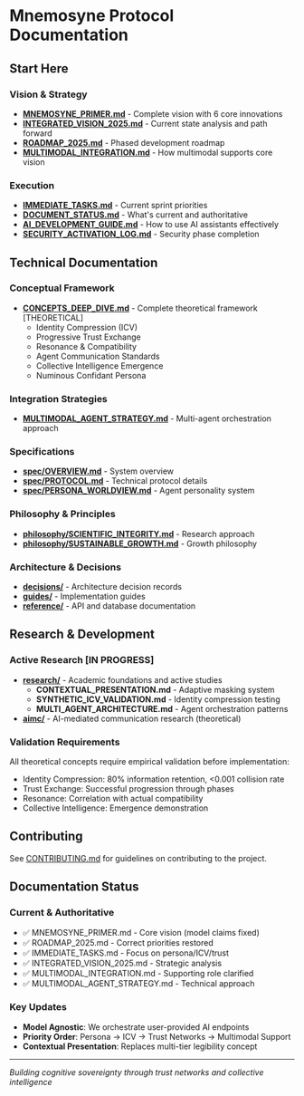 # Mnemosyne Protocol Documentation

## Start Here

### Vision & Strategy
- **[MNEMOSYNE_PRIMER.md](MNEMOSYNE_PRIMER.md)** - Complete vision with 6 core innovations
- **[INTEGRATED_VISION_2025.md](INTEGRATED_VISION_2025.md)** - Current state analysis and path forward
- **[ROADMAP_2025.md](ROADMAP_2025.md)** - Phased development roadmap
- **[MULTIMODAL_INTEGRATION.md](MULTIMODAL_INTEGRATION.md)** - How multimodal supports core vision

### Execution
- **[IMMEDIATE_TASKS.md](IMMEDIATE_TASKS.md)** - Current sprint priorities
- **[DOCUMENT_STATUS.md](DOCUMENT_STATUS.md)** - What's current and authoritative
- **[AI_DEVELOPMENT_GUIDE.md](AI_DEVELOPMENT_GUIDE.md)** - How to use AI assistants effectively
- **[SECURITY_ACTIVATION_LOG.md](SECURITY_ACTIVATION_LOG.md)** - Security phase completion

## Technical Documentation

### Conceptual Framework
- **[CONCEPTS_DEEP_DIVE.md](CONCEPTS_DEEP_DIVE.md)** - Complete theoretical framework [THEORETICAL]
  - Identity Compression (ICV)
  - Progressive Trust Exchange
  - Resonance & Compatibility
  - Agent Communication Standards
  - Collective Intelligence Emergence
  - Numinous Confidant Persona

### Integration Strategies
- **[MULTIMODAL_AGENT_STRATEGY.md](MULTIMODAL_AGENT_STRATEGY.md)** - Multi-agent orchestration approach

### Specifications
- **[spec/OVERVIEW.md](spec/OVERVIEW.md)** - System overview
- **[spec/PROTOCOL.md](spec/PROTOCOL.md)** - Technical protocol details
- **[spec/PERSONA_WORLDVIEW.md](spec/PERSONA_WORLDVIEW.md)** - Agent personality system

### Philosophy & Principles
- **[philosophy/SCIENTIFIC_INTEGRITY.md](philosophy/SCIENTIFIC_INTEGRITY.md)** - Research approach
- **[philosophy/SUSTAINABLE_GROWTH.md](philosophy/SUSTAINABLE_GROWTH.md)** - Growth philosophy

### Architecture & Decisions
- **[decisions/](decisions/)** - Architecture decision records
- **[guides/](guides/)** - Implementation guides
- **[reference/](reference/)** - API and database documentation

## Research & Development

### Active Research [IN PROGRESS]
- **[research/](research/)** - Academic foundations and active studies
  - **CONTEXTUAL_PRESENTATION.md** - Adaptive masking system
  - **SYNTHETIC_ICV_VALIDATION.md** - Identity compression testing
  - **MULTI_AGENT_ARCHITECTURE.md** - Agent orchestration patterns
- **[aimc/](aimc/)** - AI-mediated communication research (theoretical)

### Validation Requirements
All theoretical concepts require empirical validation before implementation:
- Identity Compression: 80% information retention, <0.001 collision rate
- Trust Exchange: Successful progression through phases
- Resonance: Correlation with actual compatibility
- Collective Intelligence: Emergence demonstration

## Contributing

See [CONTRIBUTING.md](CONTRIBUTING.md) for guidelines on contributing to the project.

## Documentation Status

### Current & Authoritative
- ✅ MNEMOSYNE_PRIMER.md - Core vision (model claims fixed)
- ✅ ROADMAP_2025.md - Correct priorities restored
- ✅ IMMEDIATE_TASKS.md - Focus on persona/ICV/trust
- ✅ INTEGRATED_VISION_2025.md - Strategic analysis
- ✅ MULTIMODAL_INTEGRATION.md - Supporting role clarified
- ✅ MULTIMODAL_AGENT_STRATEGY.md - Technical approach

### Key Updates
- **Model Agnostic**: We orchestrate user-provided AI endpoints
- **Priority Order**: Persona → ICV → Trust Networks → Multimodal Support
- **Contextual Presentation**: Replaces multi-tier legibility concept

---

*Building cognitive sovereignty through trust networks and collective intelligence*